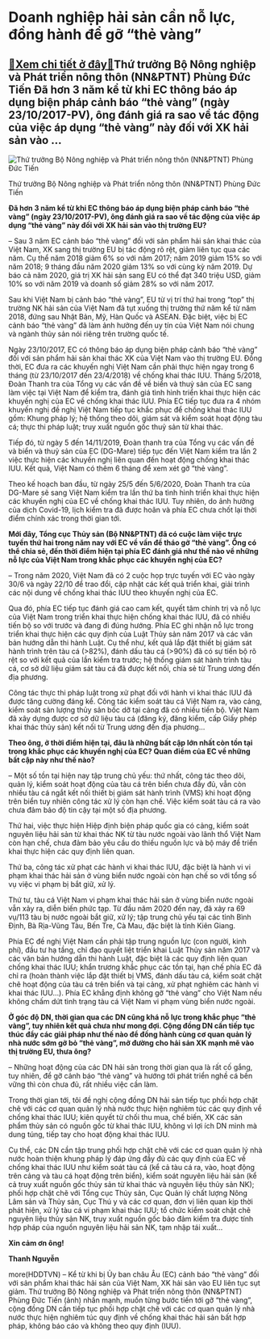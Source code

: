 Doanh nghiệp hải sản cần nỗ lực, đồng hành để gỡ “thẻ vàng”
===========================================================

[:gift:Xem chi tiết ở đây:gift:](https://hddtvn.com/doanh-nghiep-hai-san-can-no-luc-dong-hanh-de-go-the-vang/)Thứ trưởng Bộ Nông nghiệp và Phát triển nông thôn (NN&PTNT) Phùng Đức Tiến Đã hơn 3 năm kể từ khi EC thông báo áp dụng biện pháp cảnh báo “thẻ vàng” (ngày 23/10/2017-PV), ông đánh giá ra sao về tác động của việc áp dụng “thẻ vàng” này đối với XK hải sản vào …
-------------------------------------------------------------------------------------------------------------------------------------------------------------------------------------------------------------------------------------------------------------------





![Thứ trưởng Bộ Nông nghiệp và Phát triển nông thôn (NN&PTNT) Phùng Đức Tiến](https://hddtvn.com/wp-content/uploads/2021/01/4227_11-2933_thY_trYYng_phung_YYc_tiYn.jpg "Thứ trưởng Bộ Nông nghiệp và Phát triển nông thôn (NN&PTNT) Phùng Đức Tiến")


Thứ trưởng Bộ Nông nghiệp và Phát triển nông thôn (NN&PTNT) Phùng Đức Tiến



**Đã hơn 3 năm kể từ khi EC thông báo áp dụng biện pháp cảnh báo “thẻ vàng” (ngày 23/10/2017-PV), ông đánh giá ra sao về tác động của việc áp dụng “thẻ vàng” này đối với XK hải sản vào thị trường EU?**


– Sau 3 năm EC cảnh báo “thẻ vàng” đối với sản phẩm hải sản khai thác của Việt Nam, XK sang thị trường EU bị tác động rõ rệt, giảm liên tục qua các năm. Cụ thể năm 2018 giảm 6% so với năm 2017; năm 2019 giảm 15% so với năm 2018; 9 tháng đầu năm 2020 giảm 13% so với cùng kỳ năm 2019. Dự báo cả năm 2020, giá trị XK hải sản sang EU có thể đạt 340 triệu USD, giảm 10% so với năm 2019 và doanh số giảm 28% so với năm 2017.


Sau khi Việt Nam bị cảnh báo “thẻ vàng”, EU từ vị trí thứ hai trong “top” thị trường NK hải sản của Việt Nam đã tụt xuống thị trường thứ năm kể từ năm 2018, đứng sau Nhật Bản, Mỹ, Hàn Quốc và ASEAN. Đặc biệt, việc bị EC cảnh báo “thẻ vàng” đã làm ảnh hưởng đến uy tín của Việt Nam nói chung và ngành thủy sản nói riêng trên trường quốc tế.





Ngày 23/10/2017, EC có thông báo áp dụng biện pháp cảnh báo “thẻ vàng” đối với sản phẩm hải sản khai thác XK của Việt Nam vào thị trường EU. Đồng thời, EC đưa ra các khuyến nghị Việt Nam cần phải thực hiện ngay trong 6 tháng (từ 23/10/2017 đến 23/4/2018) về chống khai thác IUU. 
Tháng 5/2018, Đoàn Thanh tra của Tổng vụ các vấn đề về biển và thuỷ sản của EC sang làm việc tại Việt Nam để kiểm tra, đánh giá tình hình triển khai thực hiện các khuyến nghị của EC về chống khai thác IUU. Phía EC tiếp tục đưa ra 4 nhóm khuyến nghị đề nghị Việt Nam tiếp tục khắc phục để chống khai thác IUU gồm: Khung pháp lý; hệ thống theo dõi, giám sát và kiểm soát hoạt động tàu cá; thực thi pháp luật; truy xuất nguồn gốc thuỷ sản từ khai thác.


Tiếp đó, từ ngày 5 đến 14/11/2019, Đoàn thanh tra của Tổng vụ các vấn đề và biển và thuỷ sản của EC (DG-Mare) tiếp tục đến Việt Nam kiểm tra lần 2 việc thực hiện các khuyến nghị liên quan đến hoạt động chống khai thác IUU. Kết quả, Việt Nam có thêm 6 tháng để xem xét gỡ “thẻ vàng”.


Theo kế hoạch ban đầu, từ ngày 25/5 đến 5/6/2020, Đoàn Thanh tra của DG-Mare sẽ sang Việt Nam kiểm tra lần thứ ba tình hình triển khai thực hiện các khuyến nghị của EC về chống khai thác IUU. Tuy nhiên, do ảnh hưởng của dịch Covid-19, lịch kiểm tra đã được hoãn và phía EC chưa chốt lại thời điểm chính xác trong thời gian tới.






**Mới đây, Tổng cục Thủy sản (Bộ NN&PTNT) đã có cuộc làm việc trực tuyến thứ hai trong năm nay với EC về vấn đề tháo gỡ “thẻ vàng”. Ông có thể chia sẻ, đến thời điểm hiện tại phía EC đánh giá như thế nào về những nỗ lực của Việt Nam trong khắc phục các khuyến nghị của EC?**


– Trong năm 2020, Việt Nam đã có 2 cuộc họp trực tuyến với EC vào ngày 30/6 và ngày 22/10 để trao đổi, cập nhật các kết quả triển khai, giải trình các nội dung về chống khai thác IUU theo khuyến nghị của EC.


Qua đó, phía EC tiếp tục đánh giá cao cam kết, quyết tâm chính trị và nỗ lực của Việt Nam trong triển khai thực hiện chống khai thác IUU, đã có nhiều tiến bộ so với trước và đang đi đúng hướng. Phía EC ghi nhận nỗ lực trong triển khai thực hiện các quy định của Luật Thủy sản năm 2017 và các văn bản hướng dẫn thi hành Luật. Cụ thể như, kết quả lắp đặt thiết bị giám sát hành trình trên tàu cá (>82%), đánh dấu tàu cá (>90%) đã có sự tiến bộ rõ rệt so với kết quả của lần kiểm tra trước; hệ thống giám sát hành trình tàu cá, cơ sở dữ liệu giám sát tàu cá đã được kết nối, chia sẻ từ Trung ương đến địa phương.


Công tác thực thi pháp luật trong xử phạt đối với hành vi khai thác IUU đã được tăng cường đáng kể. Công tác kiểm soát tàu cá Việt Nam ra, vào cảng, kiểm soát sản lượng thủy sản bốc dỡ tại cảng đã có nhiều tiến bộ. Việt Nam đã xây dựng được cơ sở dữ liệu tàu cá (đăng ký, đăng kiểm, cấp Giấy phép khai thác thủy sản) kết nối từ Trung ương đến địa phương…


**Theo ông, ở thời điểm hiện tại, đâu là những bất cập lớn nhất còn tồn tại trong khắc phục các khuyến nghị của EC? Quan điểm của EC về những bất cập này như thế nào?**


– Một số tồn tại hiện nay tập trung chủ yếu: thứ nhất, công tác theo dõi, quản lý, kiểm soát hoạt động của tàu cá trên biển chưa đầy đủ, vẫn còn nhiều tàu cá ngắt kết nối thiết bị giám sát hành trình (VMS) khi hoạt động trên biển tuy nhiên công tác xử lý còn hạn chế. Việc kiểm soát tàu cá ra vào chưa đảm bảo độ tin cậy tại một số địa phương.


Thứ hai, việc thực hiện Hiệp định biện pháp quốc gia có cảng, kiểm soát nguyên liệu hải sản từ khai thác NK từ tàu nước ngoài vào lãnh thổ Việt Nam còn hạn chế, chưa đảm bảo yêu cầu do thiếu nguồn lực và bộ máy để triển khai thực hiện các quy định liên quan.


Thứ ba, công tác xử phạt các hành vi khai thác IUU, đặc biệt là hành vi vi phạm khai thác hải sản ở vùng biển nước ngoài còn hạn chế so với tổng số vụ việc vi phạm bị bắt giữ, xử lý.


Thứ tư, tàu cá Việt Nam vi phạm khai thác hải sản ở vùng biển nước ngoài vẫn xảy ra, diễn biến phức tạp. Từ đầu năm 2020 đến nay, đã xảy ra 69 vụ/113 tàu bị nước ngoài bắt giữ, xử lý; tập trung chủ yếu tại các tỉnh Bình Định, Bà Rịa-Vũng Tàu, Bến Tre, Cà Mau, đặc biệt là tỉnh Kiên Giang.


Phía EC đề nghị Việt Nam cần phải tập trung nguồn lực (con người, kinh phí), đầu tư hạ tầng, chỉ đạo quyết liệt triển khai Luật Thủy sản năm 2017 và các văn bản hướng dẫn thi hành Luật, đặc biệt là các quy định liên quan chống khai thác IUU; khẩn trương khắc phục các tồn tại, hạn chế phía EC đã chỉ ra (hoàn thành việc lắp đặt thiết bị VMS, đánh dấu tàu cá, kiểm soát chặt chẽ hoạt động của tàu cá trên biển và tại cảng, xử phạt nghiêm các hành vi khai thác IUU…). Phía EC khẳng định không gỡ “thẻ vàng” cho Việt Nam nếu không chấm dứt tình trạng tàu cá Việt Nam vi phạm vùng biển nước ngoài.


**Ở góc độ DN, thời gian qua các DN cũng khá nỗ lực trong khắc phục “thẻ vàng”, tuy nhiên kết quả chưa như mong đợi. Cộng đồng DN cần tiếp tục thúc đẩy các giải pháp như thế nào để đồng hành cùng cơ quan quản lý nhà nước sớm gỡ bỏ “thẻ vàng”, mở đường cho hải sản XK mạnh mẽ vào thị trường EU, thưa ông?**


– Những hoạt động của các DN hải sản trong thời gian qua là rất cố gắng, tuy nhiên, để gỡ cảnh báo “thẻ vàng” và hướng tới phát triển nghề cá bền vững thì còn chưa đủ, rất nhiều việc cần làm.


Trong thời gian tới, tôi đề nghị cộng đồng DN hải sản tiếp tục phối hợp chặt chẽ với các cơ quan quản lý nhà nước thực hiện nghiêm túc các quy định về chống khai thác IUU; kiên quyết từ chối thu mua, chế biến, XK các sản phẩm thủy sản có nguồn gốc từ khai thác IUU, không vì lợi ích DN mình mà dung túng, tiếp tay cho hoạt động khai thác IUU.


Cụ thể, các DN cần tập trung phối hợp chặt chẽ với các cơ quan quản lý nhà nước hoàn thiện khung pháp lý đáp ứng đầy đủ các quy định của EC về chống khai thác IUU như kiểm soát tàu cá (kể cả tàu cá ra, vào, hoạt động trên cảng và tàu cá hoạt động trên biển), kiểm soát nguyên liệu hải sản (kể cả truy xuất nguồn gốc thủy sản từ khai thác và nguyên liệu thủy sản NK); phối hợp chặt chẽ với Tổng cục Thủy sản, Cục Quản lý chất lượng Nông Lâm sản và Thủy sản, Cục Thú y và các cơ quan, đơn vị liên quan kịp thời phát hiện, xử lý tàu cá vi phạm khai thác IUU; tổ chức kiểm soát chặt chẽ nguyên liệu thủy sản NK, truy xuất nguồn gốc bảo đảm kiểm tra được tính hợp pháp của nguồn nguyên liệu hải sản NK, tạm nhập tái xuất…


**Xin cảm ơn ông!**




**Thanh Nguyễn**



more(HDDTVN) – Kể từ khi bị Ủy ban châu Âu (EC) cảnh báo “thẻ vàng” đối với sản phẩm khai thác hải sản của Việt Nam, XK hải sản vào EU liên tục sụt giảm. Thứ trưởng Bộ Nông nghiệp và Phát triển nông thôn (NN&PTNT) Phùng Đức Tiến (ảnh) nhấn mạnh, muốn từng bước tiến tới gỡ “thẻ vàng”, cộng đồng DN cần tiếp tục phối hợp chặt chẽ với các cơ quan quản lý nhà nước thực hiện nghiêm túc quy định về chống khai thác hải sản bất hợp pháp, không báo cáo và không theo quy định (IUU).

